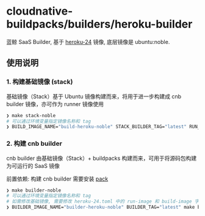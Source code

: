 # cloudnative-buildpacks/builders/heroku-builder

蓝鲸 SaaS Builder, 基于 [heroku-24](https://github.com/heroku/base-images/tree/v149/heroku-24) 镜像, 底层镜像是 ubuntu:noble.

## 使用说明

### 1. 构建基础镜像 (stack)

基础镜像（Stack）基于 Ubuntu 镜像构建而来，将用于进一步构建成 cnb builder 镜像，亦可作为 runner 镜像使用

```bash
❯ make stack-noble
# 可以通过环境变量指定镜像名称和 tag
❯ BUILD_IMAGE_NAME="build-heroku-noble" STACK_BUILDER_TAG="latest" RUN_IMAGE_NAME="run-heroku-noble" STACK_RUNNER_TAG="latest" make stack-noble
```

### 2. 构建 cnb builder

cnb builder 由基础镜像（Stack）+ buildpacks 构建而来，可用于将源码包构建为可运行的 SaaS 镜像

前置依赖: 构建 cnb builder 需要安装 [pack](https://buildpacks.io/docs/tools/pack/)

```bash
❯ make builder-noble
# 可以通过环境变量指定镜像名称和 tag
# 如需修改基础镜像, 需要修改 heroku-24.toml 中的 run-image 和 build-image 字段
❯ BUILDER_IMAGE_NAME="builder-heroku-noble" BUILDER_TAG="latest" make builder-noble
```
